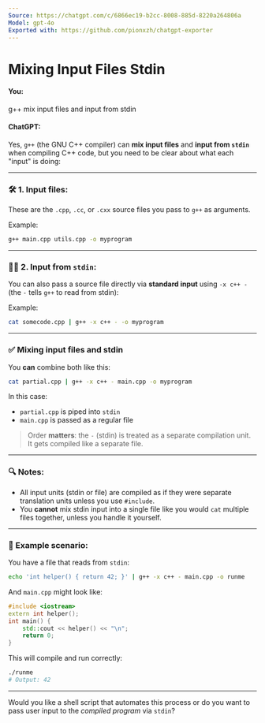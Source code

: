 ```yaml
---
Source: https://chatgpt.com/c/6866ec19-b2cc-8008-885d-8220a264806a
Model: gpt-4o
Exported with: https://github.com/pionxzh/chatgpt-exporter
---
```


# Mixing Input Files Stdin

#### You:
g++ mix input files and input from stdin

#### ChatGPT:
Yes, `g++` (the GNU C++ compiler) can **mix input files** and **input from `stdin`** when compiling C++ code, but you need to be clear about what each "input" is doing:

---

### 🛠️ 1. **Input files**:

These are the `.cpp`, `.cc`, or `.cxx` source files you pass to `g++` as arguments.

Example:

```bash
g++ main.cpp utils.cpp -o myprogram
```

---

### 🧑‍💻 2. **Input from `stdin`**:

You can also pass a source file directly via **standard input** using `-x c++ -` (the `-` tells `g++` to read from stdin):

Example:

```bash
cat somecode.cpp | g++ -x c++ - -o myprogram
```

---

### ✅ **Mixing input files and stdin**

You **can** combine both like this:

```bash
cat partial.cpp | g++ -x c++ - main.cpp -o myprogram
```

In this case:

- `partial.cpp` is piped into `stdin`
- `main.cpp` is passed as a regular file

> Order **matters**: the `-` (stdin) is treated as a separate compilation unit. It gets compiled like a separate file.

---

### 🔍 Notes:

- All input units (stdin or file) are compiled as if they were separate translation units unless you use `#include`.
- You **cannot** mix stdin input into a single file like you would `cat` multiple files together, unless you handle it yourself.

---

### 🧪 Example scenario:

You have a file that reads from `stdin`:

```bash
echo 'int helper() { return 42; }' | g++ -x c++ - main.cpp -o runme
```

And `main.cpp` might look like:

```cpp
#include <iostream>
extern int helper();
int main() {
    std::cout << helper() << "\n";
    return 0;
}
```

This will compile and run correctly:

```bash
./runme
# Output: 42
```

---

Would you like a shell script that automates this process or do you want to pass user input to the *compiled program* via `stdin`?
